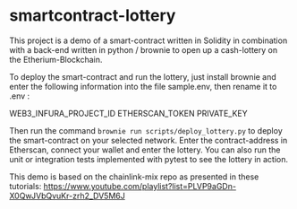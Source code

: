 # smartcontract-lottery
This project is a demo of a smart-contract written in Solidity in combination with a back-end written in python / brownie to open up a cash-lottery on the Etherium-Blockchain.

To deploy the smart-contract and run the lottery, just install brownie and enter the following information into the file sample.env, then rename it to .env :

WEB3_INFURA_PROJECT_ID
ETHERSCAN_TOKEN
PRIVATE_KEY

Then run the command ```brownie run scripts/deploy_lottery.py``` to deploy the smart-contract on your selected network. Enter the contract-address in Etherscan, connect your wallet and enter the lottery.
You can also run the unit or integration tests implemented with pytest to see the lottery in action.

This demo is based on the chainlink-mix repo as presented in these tutorials:
https://www.youtube.com/playlist?list=PLVP9aGDn-X0QwJVbQvuKr-zrh2_DV5M6J

